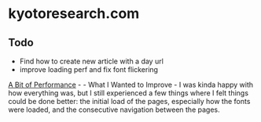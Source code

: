 # kyotoresearch.com

## Todo
- Find how to create new article with a day url
- improve loading perf and fix font flickering

[A Bit of Performance](https://www.kizu.ru/a-bit-of-performance/)
      - - [](#what-i-wanted-to-improve)What I Wanted to Improve 
      - I was kinda happy with how everything was, but I still experienced a few things where I felt things could be done better: the initial load of the pages, especially how the fonts were loaded, and the consecutive navigation between the pages. 